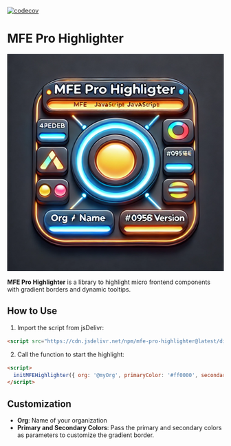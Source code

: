 [![codecov](https://codecov.io/gh/mfe-pro/highlighter/branch/main/graph/badge.svg?token=IBB6PC8S7C)](https://codecov.io/gh/mfe-pro/highlighter)

# MFE Pro Highlighter

![MFE Pro Highlighter](./logo.png)

**MFE Pro Highlighter** is a library to highlight micro frontend components with gradient borders and dynamic tooltips.

## How to Use

1. Import the script from jsDelivr:

```html
<script src="https://cdn.jsdelivr.net/npm/mfe-pro-highlighter@latest/dist/highlighter.js"></script>
```

2. Call the function to start the highlight:

```html
<script>
  initMFEHighlighter({ org: '@myOrg', primaryColor: '#ff0000', secondaryColor: '#0000ff' });
</script>
```

## Customization

- **Org**: Name of your organization
- **Primary and Secondary Colors**: Pass the primary and secondary colors as parameters to customize the gradient border.
